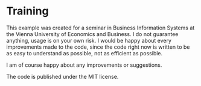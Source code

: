 # Training
This example was created for a seminar in Business Information Systems at the Vienna University of Economics and Business.
I do not guarantee anything, usage is on your own risk. I would be happy about every improvements made to the code, since the code right now is written
to be as easy to understand as possible, not as efficient as possible.

I am of course happy about any improvements or suggestions.

The code is published under the MIT license.

